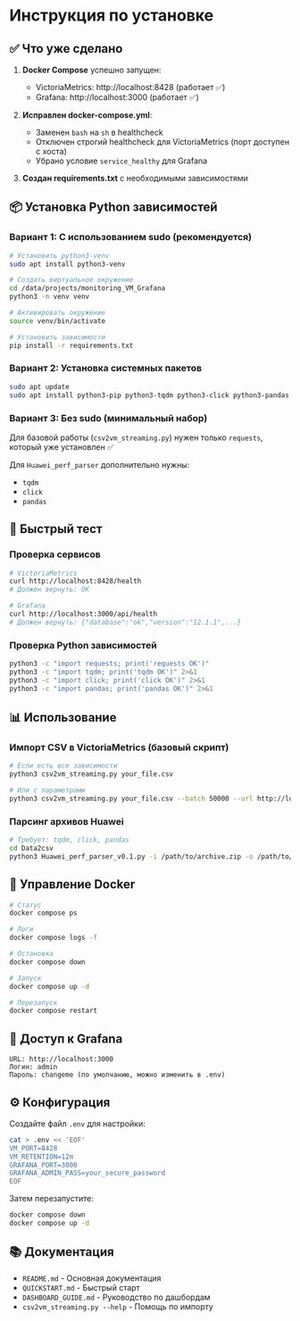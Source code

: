# Инструкция по установке

## ✅ Что уже сделано

1. **Docker Compose** успешно запущен:
   - VictoriaMetrics: http://localhost:8428 (работает ✅)
   - Grafana: http://localhost:3000 (работает ✅)

2. **Исправлен docker-compose.yml**:
   - Заменен `bash` на `sh` в healthcheck
   - Отключен строгий healthcheck для VictoriaMetrics (порт доступен с хоста)
   - Убрано условие `service_healthy` для Grafana

3. **Создан requirements.txt** с необходимыми зависимостями

## 📦 Установка Python зависимостей

### Вариант 1: С использованием sudo (рекомендуется)

```bash
# Установить python3-venv
sudo apt install python3-venv

# Создать виртуальное окружение
cd /data/projects/monitoring_VM_Grafana
python3 -m venv venv

# Активировать окружение
source venv/bin/activate

# Установить зависимости
pip install -r requirements.txt
```

### Вариант 2: Установка системных пакетов

```bash
sudo apt update
sudo apt install python3-pip python3-tqdm python3-click python3-pandas
```

### Вариант 3: Без sudo (минимальный набор)

Для базовой работы (`csv2vm_streaming.py`) нужен только `requests`, который уже установлен ✅

Для `Huawei_perf_parser` дополнительно нужны:
- `tqdm`
- `click` 
- `pandas`

## 🚀 Быстрый тест

### Проверка сервисов

```bash
# VictoriaMetrics
curl http://localhost:8428/health
# Должен вернуть: OK

# Grafana
curl http://localhost:3000/api/health
# Должен вернуть: {"database":"ok","version":"12.1.1",...}
```

### Проверка Python зависимостей

```bash
python3 -c "import requests; print('requests OK')"
python3 -c "import tqdm; print('tqdm OK')" 2>&1
python3 -c "import click; print('click OK')" 2>&1
python3 -c "import pandas; print('pandas OK')" 2>&1
```

## 📊 Использование

### Импорт CSV в VictoriaMetrics (базовый скрипт)

```bash
# Если есть все зависимости
python3 csv2vm_streaming.py your_file.csv

# Или с параметрами
python3 csv2vm_streaming.py your_file.csv --batch 50000 --url http://localhost:8428/api/v1/import/prometheus
```

### Парсинг архивов Huawei

```bash
# Требует: tqdm, click, pandas
cd Data2csv
python3 Huawei_perf_parser_v0.1.py -i /path/to/archive.zip -o /path/to/output
```

## 🔧 Управление Docker

```bash
# Статус
docker compose ps

# Логи
docker compose logs -f

# Остановка
docker compose down

# Запуск
docker compose up -d

# Перезапуск
docker compose restart
```

## 📝 Доступ к Grafana

```
URL: http://localhost:3000
Логин: admin
Пароль: changeme (по умолчанию, можно изменить в .env)
```

## ⚙️ Конфигурация

Создайте файл `.env` для настройки:

```bash
cat > .env << 'EOF'
VM_PORT=8428
VM_RETENTION=12m
GRAFANA_PORT=3000
GRAFANA_ADMIN_PASS=your_secure_password
EOF
```

Затем перезапустите:
```bash
docker compose down
docker compose up -d
```

## 📚 Документация

- `README.md` - Основная документация
- `QUICKSTART.md` - Быстрый старт
- `DASHBOARD_GUIDE.md` - Руководство по дашбордам
- `csv2vm_streaming.py --help` - Помощь по импорту


